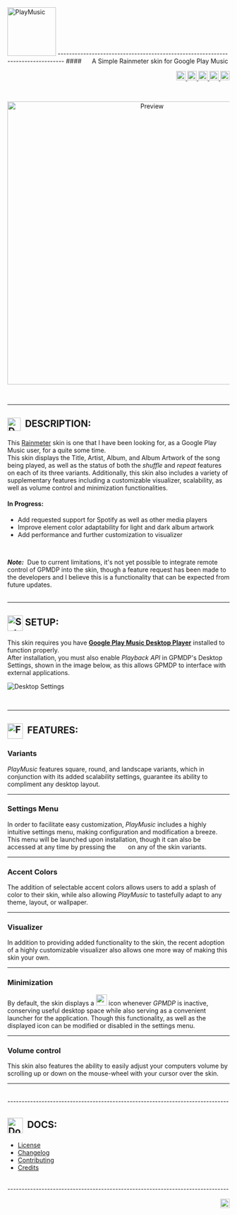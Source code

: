 <img src="https://cloud.githubusercontent.com/assets/16360374/22064489/af0161ea-dd38-11e6-84d3-63ef931f1fa6.png" height="110" title="PlayMusic"/>
--------------------------------------------------------------------------------  
#### &nbsp;&nbsp;&nbsp;&nbsp;&nbsp;A Simple Rainmeter skin for Google Play Music  

<p align="right">
  <a href="https://badge.fury.io/gh/JonSn0w%2FPlayMusic">
	  <img src="https://badge.fury.io/gh/JonSn0w%2FPlayMusic.svg" height="21" alt="version">
  </a>
  <a href="http://www.gnu.org/licenses/agpl-3.0">
		<img src="https://img.shields.io/badge/license-AGPL-blue.svg" height="21" title="License">
  </a>
  <a href="https://github.com/JonSn0w/GitHubCalendar/issues">
	<img src="https://img.shields.io/github/issues-raw/JonSn0w/PlayMusic.svg?maxAge=25920000" height="21" title="Issues">
  </a>
  <a href="http://www.deviantart.com/art/PlayMusic-620128929">
  		<img src="https://img.shields.io/badge/downloads-%203%2C712-green.svg" height="21" title="Downloads">
  </a>
  <span class="badge-paypal">
    <a href="https://www.paypal.com/cgi-bin/webscr?cmd=_s-xclick&hosted_button_id=E6RKPR34SH6CU" title="Donate to this project using Paypal">
          <img src="https://img.shields.io/badge/paypal-donate-yellow.svg" height="21" title="Donate">
    </a>
  </span>
</p>  
<br>
<!-- Screenshot -->
<p align="center">
  <img src="https://cloud.githubusercontent.com/assets/16360374/21575451/000fb7de-cec1-11e6-887e-5e9a4528f6e9.png" width="640" title="Preview">
</p>

<br>  

------------------------------------------------------------------------------  

## <img title="" alt="Description" src="http://image.flaticon.com/icons/svg/149/149187.svg" height="30" align="absmiddle"/>&nbsp;&nbsp;DESCRIPTION:  
  This [Rainmeter] skin is one that I have been looking for, as a Google Play Music user, for a quite some time.  
  This skin displays the Title, Artist, Album, and Album Artwork of the song being played, as well as the status of both the *shuffle* and *repeat* features on each of its three variants. Additionally, this skin also includes a variety of supplementary features including a customizable visualizer, scalability, as well as volume control and minimization functionalities.  

#### In Progress:  
  * Add requested support for Spotify as well as other media players  
  * Improve element color adaptability for light and dark album artwork   
  * Add performance and further customization to visualizer  
<br>

***Note:***&nbsp; Due to current limitations, it's not yet possible to integrate remote control of GPMDP into the skin, though a feature request has been made to the developers and I believe this is a functionality that can be expected from future updates.  
<br>  

------------------------------------------------------------------------------  

## <img title="" alt="Setup" src="https://cloud.githubusercontent.com/assets/16360374/21559954/53f864ec-ce0b-11e6-9ae7-1e20a8ad7fcf.png" height="35" align="absmiddle"/>&nbsp;SETUP:
  This skin requires you have **[Google Play Music Desktop Player]** installed to function properly.  
  After installation, you must also enable *Playback API* in GPMDP's Desktop Settings, shown in the image below, as this allows GPMDP to interface with external applications.   

  ![Desktop Settings](https://cloud.githubusercontent.com/assets/16360374/22097291/3a6c4ffa-ddd5-11e6-9e46-229c73cb1c84.png)  

<br>  

------------------------------------------------------------------------------  

## <img title="" alt="Features" src="http://image.flaticon.com/icons/svg/149/149421.svg" height="35" align="absmiddle"/>&nbsp;&nbsp;FEATURES:  

### Variants  
  *PlayMusic* features square, round, and landscape variants, which in conjunction with its added scalability settings, guarantee its ability to compliment any desktop layout.  
  <!-- <p align="center">
  	<img src="https://cloud.githubusercontent.com/assets/16360374/21562127/bfc7cd88-ce2a-11e6-9bf0-003a62f95b4d.png" height="140" align="center" title="landscape">&nbsp;&nbsp;<img src="https://cloud.githubusercontent.com/assets/16360374/21576261/05c0eaf0-cede-11e6-8c4b-71d1b63144df.png" height="205" align="center" title="square">
  </p> -->

------------------------------------------------------------------------------  

### Settings Menu
  In order to facilitate easy customization, *PlayMusic* includes a highly intuitive settings menu, making configuration and modification a breeze. This menu will be launched upon installation, though it can also be accessed at any time by pressing the &nbsp;<img src="https://cloud.githubusercontent.com/assets/16360374/21559428/fe6a3654-ce00-11e6-8d2c-ba8570e3132c.png" height="12">&nbsp; on any of the skin variants.  

------------------------------------------------------------------------------  

### Accent Colors
  The addition of selectable accent colors allows users to add a splash of color to their skin, while also allowing *PlayMusic* to tastefully adapt to any theme, layout, or wallpaper.  
<!-- <p align="center">
	<img src="https://cloud.githubusercontent.com/assets/16360374/21562636/4dbf015c-ce2f-11e6-94cc-4f1e6e035d3e.png" height="125" align="center" tile="accent colors">
</p>   -->

------------------------------------------------------------------------------  

### Visualizer
  In addition to providing added functionality to the skin, the recent adoption of a highly customizable visualizer also allows one more way of making this skin your own.  

------------------------------------------------------------------------------  

### Minimization  
  By default, the skin displays a <img src="https://cloud.githubusercontent.com/assets/16360374/18604473/f2c1e336-7c31-11e6-94f9-a3dc17840435.png" height="25"/>  icon whenever *GPMDP* is inactive, conserving useful desktop space while also serving as a convenient launcher for the application. Though this functionality, as well as the displayed icon can be modified or disabled in the settings menu.  

------------------------------------------------------------------------------  
### Volume control
  This skin also features the ability to easily adjust your computers volume by scrolling up or down on the mouse-wheel with your cursor over the skin.  

------------------------------------------------------------------------------  
<br>  
------------------------------------------------------------------------------  

## <img title="" alt="Documentation" src="https://cloud.githubusercontent.com/assets/16360374/22450907/e6582b52-e71e-11e6-9754-678952bdf889.png" height="35" align="absmiddle"/>&nbsp;&nbsp;DOCS:  
  * [License](https://github.com/JonSn0w/PlayMusic/blob/master/Documentation/LICENSE.md)
  * [Changelog](https://github.com/JonSn0w/PlayMusic/blob/master/Documentation/CHANGELOG.md)
  * [Contributing](https://github.com/JonSn0w/PlayMusic/blob/master/Documentation/CONTRIBUTING.md)
  * [Credits](https://github.com/JonSn0w/PlayMusic/blob/master/Documentation/CREDITS.md)

<br>  
------------------------------------------------------------------------------  
<p align="right">
<a href="https://gitter.im/PlayMusic/Lobby">
      <img src="https://badges.gitter.im/PlayMusic/Lobby.svg" height="21" title="Gitter">
</a></p>

<!-- Links -->
[Rainmeter]: https://www.rainmeter.net/
[Google Play Music Desktop Player]: http://www.googleplaymusicdesktopplayer.com/
